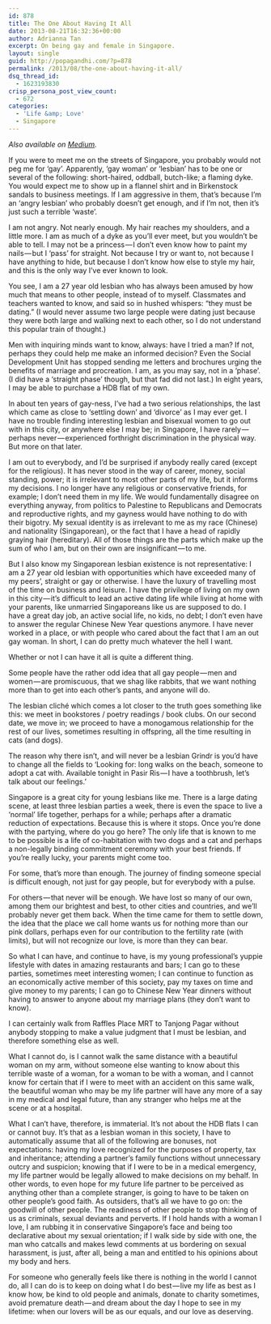 ```yaml
---
id: 878
title: The One About Having It All
date: 2013-08-21T16:32:36+00:00
author: Adrianna Tan
excerpt: On being gay and female in Singapore.
layout: single
guid: http://popagandhi.com/?p=878
permalink: /2013/08/the-one-about-having-it-all/
dsq_thread_id:
  - 1623193830
crisp_persona_post_view_count:
  - 672
categories:
  - 'Life &amp; Love'
  - Singapore
---
```

_Also available on [Medium](https://medium.com/gender-justice-feminism/8c995b098f41)._

If you were to meet me on the streets of Singapore, you probably would not peg me for ‘gay’. Apparently, ‘gay woman’ or ‘lesbian’ has to be one or several of the following: short-haired, oddball, butch-like; a flaming dyke. You would expect me to show up in a flannel shirt and in Birkenstock sandals to business meetings. If I am aggressive in them, that’s because I’m an ‘angry lesbian’ who probably doesn’t get enough, and if I’m not, then it’s just such a terrible ‘waste’.

I am not angry. Not nearly enough. My hair reaches my shoulders, and a little more. I am as much of a dyke as you’ll ever meet, but you wouldn’t be able to tell. I may not be a princess — I don’t even know how to paint my nails — but I ‘pass’ for straight. Not because I try or want to, not because I have anything to hide, but because I don’t know how else to style my hair, and this is the only way I’ve ever known to look.

You see, I am a 27 year old lesbian who has always been amused by how much that means to other people, instead of to myself. Classmates and teachers wanted to know, and said so in hushed whispers: “they must be dating.” (I would never assume two large people were dating just because they were both large and walking next to each other, so I do not understand this popular train of thought.)

Men with inquiring minds want to know, always: have I tried a man? If not, perhaps they could help me make an informed decision? Even the Social Development Unit has stopped sending me letters and brochures urging the benefits of marriage and procreation. I am, as you may say, not in a ‘phase’. (I did have a ‘straight phase’ though, but that fad did not last.) In eight years, I may be able to purchase a HDB flat of my own.

In about ten years of gay-ness, I’ve had a two serious relationships, the last which came as close to ‘settling down’ and ‘divorce’ as I may ever get. I have no trouble finding interesting lesbian and bisexual women to go out with in this city, or anywhere else I may be; in Singapore, I have rarely — perhaps never — experienced forthright discrimination in the physical way. But more on that later.

I am out to everybody, and I’d be surprised if anybody really cared (except for the religious). It has never stood in the way of career, money, social standing, power; it is irrelevant to most other parts of my life, but it informs my decisions. I no longer have any religious or conservative friends, for example; I don’t need them in my life. We would fundamentally disagree on everything anyway, from politics to Palestine to Republicans and Democrats and reproductive rights, and my gayness would have nothing to do with their bigotry. My sexual identity is as irrelevant to me as my race (Chinese) and nationality (Singaporean), or the fact that I have a head of rapidly graying hair (hereditary). All of those things are the parts which make up the sum of who I am, but on their own are insignificant — to me.

But I also know my Singaporean lesbian existence is not representative: I am a 27 year old lesbian with opportunities which have exceeded many of my peers’, straight or gay or otherwise. I have the luxury of travelling most of the time on business and leisure. I have the privilege of living on my own in this city — it’s difficult to lead an active dating life while living at home with your parents, like unmarried Singaporeans like us are supposed to do. I have a great day job, an active social life, no kids, no debt; I don’t even have to answer the regular Chinese New Year questions anymore. I have never worked in a place, or with people who cared about the fact that I am an out gay woman. In short, I can do pretty much whatever the hell I want.

Whether or not I can have it all is quite a different thing.

Some people have the rather odd idea that all gay people — men and women — are promiscuous, that we shag like rabbits, that we want nothing more than to get into each other’s pants, and anyone will do.

The lesbian cliché which comes a lot closer to the truth goes something like this: we meet in bookstores / poetry readings / book clubs. On our second date, we move in; we proceed to have a monogamous relationship for the rest of our lives, sometimes resulting in offspring, all the time resulting in cats (and dogs).

The reason why there isn’t, and will never be a lesbian Grindr is you’d have to change all the fields to ‘Looking for: long walks on the beach, someone to adopt a cat with. Available tonight in Pasir Ris — I have a toothbrush, let’s talk about our feelings.’

Singapore is a great city for young lesbians like me. There is a large dating scene, at least three lesbian parties a week, there is even the space to live a ‘normal’ life together, perhaps for a while; perhaps after a dramatic reduction of expectations. Because this is where it stops. Once you’re done with the partying, where do you go here? The only life that is known to me to be possible is a life of co-habitation with two dogs and a cat and perhaps a non-legally binding commitment ceremony with your best friends. If you’re really lucky, your parents might come too.

For some, that’s more than enough. The journey of finding someone special is difficult enough, not just for gay people, but for everybody with a pulse.

For others — that never will be enough. We have lost so many of our own, among them our brightest and best, to other cities and countries, and we’ll probably never get them back. When the time came for them to settle down, the idea that the place we call home wants us for nothing more than our pink dollars, perhaps even for our contribution to the fertility rate (with limits), but will not recognize our love, is more than they can bear.

So what I can have, and continue to have, is my young professional’s yuppie lifestyle with dates in amazing restaurants and bars; I can go to these parties, sometimes meet interesting women; I can continue to function as an economically active member of this society, pay my taxes on time and give money to my parents; I can go to Chinese New Year dinners without having to answer to anyone about my marriage plans (they don’t want to know).

I can certainly walk from Raffles Place MRT to Tanjong Pagar without anybody stopping to make a value judgment that I must be lesbian, and therefore something else as well.

What I cannot do, is I cannot walk the same distance with a beautiful woman on my arm, without someone else wanting to know about this terrible waste of a woman, for a woman to be with a woman, and I cannot know for certain that if I were to meet with an accident on this same walk, the beautiful woman who may be my life partner will have any more of a say in my medical and legal future, than any stranger who helps me at the scene or at a hospital.

What I can’t have, therefore, is immaterial. It’s not about the HDB flats I can or cannot buy. It’s that as a lesbian woman in this society, I have to automatically assume that all of the following are bonuses, not expectations: having my love recognized for the purposes of property, tax and inheritance; attending a partner’s family functions without unnecessary outcry and suspicion; knowing that if I were to be in a medical emergency, my life partner would be legally allowed to make decisions on my behalf. In other words, to even hope for my future life partner to be perceived as anything other than a complete stranger, is going to have to be taken on other people’s good faith. As outsiders, that’s all we have to go on: the goodwill of other people. The readiness of other people to stop thinking of us as criminals, sexual deviants and perverts. If I hold hands with a woman I love, I am rubbing it in conservative Singapore’s face and being too declarative about my sexual orientation; if I walk side by side with one, the man who catcalls and makes lewd comments at us bordering on sexual harassment, is just, after all, being a man and entitled to his opinions about my body and hers.

For someone who generally feels like there is nothing in the world I cannot do, all I can do is to keep on doing what I do best — live my life as best as I know how, be kind to old people and animals, donate to charity sometimes, avoid premature death — and dream about the day I hope to see in my lifetime: when our lovers will be as our equals, and our love as deserving.
